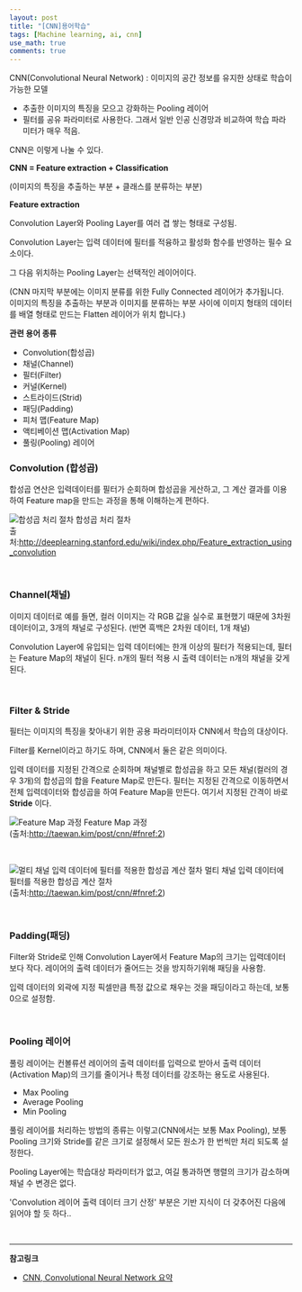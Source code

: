 ```yaml
---
layout: post
title: "[CNN]용어학습"
tags: [Machine learning, ai, cnn]
use_math: true
comments: true
---
```


CNN(Convolutional Neural Network) : 이미지의 공간 정보를 유지한 상태로 학습이 가능한 모델

- 추출한 이미지의 특징을 모으고 강화하는 Pooling 레이어
- 필터를 공유 파라미터로 사용한다. 그래서 일반 인공 신경망과 비교하여 학습 파라미터가 매우 적음.

CNN은 이렇게 나눌 수 있다.

**CNN = Feature extraction + Classification**

(이미지의 특징을 추출하는 부분 + 클래스를 분류하는 부분)

**Feature extraction**

Convolution Layer와 Pooling Layer를 여러 겹 쌓는 형태로 구성됨.

Convolution Layer는 입력 데이터에 필터를 적융하고 활성화 함수를 반영하는 필수 요소이다.

그 다음 위치하는 Pooling Layer는 선택적인 레이어이다.

(CNN 마지막 부분에는 이미지 분류를 위한 Fully Connected 레이어가 추가됩니다. 이미지의 특징을 추출하는 부분과 이미지를 분류하는 부분 사이에 이미지 형태의 데이터를 배열 형태로 만드는 Flatten 레이어가 위치 합니다.)

**관련 용어 종류**

- Convolution(합성곱)
- 채널(Channel)
- 필터(Filter)
- 커널(Kernel)
- 스트라이드(Strid)
- 패딩(Padding)
- 피처 맵(Feature Map)
- 액티베이션 맵(Activation Map)
- 풀링(Pooling) 레이어

### Convolution (합성곱)

합성곱 연산은 입력데이터를 필터가 순회하며 합성곱을 게산하고, 그 계산 결과를 이용하여 Feature map을 만드는 과정을 통해 이해하는게 편하다.

![합성곱 처리 절차](http://deeplearning.stanford.edu/wiki/images/6/6c/Convolution_schematic.gif)
합성곱 처리 절차<br>출처:http://deeplearning.stanford.edu/wiki/index.php/Feature_extraction_using_convolution

<br>

### Channel(채널)

이미지 데이터로 예를 들면, 컬러 이미지는 각 RGB 값을 실수로 표현했기 때문에 3차원데이터이고, 3개의 채널로 구성된다. (반면 흑백은 2차원 데이터, 1개 채널)

Convolution Layer에 유입되는 입력 데이터에는 한개 이상의 필터가 적용되는데, 필터는 Feature Map의 채널이 된다. n개의 필터 적용 시 출력 데이터는 n개의 채널을 갖게 된다.

<br>

### Filter & Stride

필터는 이미지의 특징을 찾아내기 위한 공용 파라미터이자 CNN에서 학습의 대상이다.

Filter를 Kernel이라고 하기도 하며, CNN에서 둘은 같은 의미이다.

입력 데이터를 지정된 간격으로 순회하며 채널별로 합성곱을 하고 모든 채널(컬러의 경우 3개)의 합성곱의 합을 Feature Map로 만든다. 필터는 지정된 간격으로 이동하면서 전체 입력데이터와 합성곱을 하여 Feature Map을 만든다. 여기서 지정된 간격이 바로 **Stride** 이다.

![Feature Map 과정](https://taewanmerepo.github.io/2018/01/cnn/filter.jpg)
Feature Map 과정<br>
(출처:http://taewan.kim/post/cnn/#fnref:2)

<br>

![멀티 채널 입력 데이터에 필터를 적용한 합성곱 계산 절차](https://taewanmerepo.github.io/2018/01/cnn/conv2.jpg)
멀티 채널 입력 데이터에 필터를 적용한 합성곱 계산 절차<br> (출처:http://taewan.kim/post/cnn/#fnref:2)

<br>

### Padding(패딩)

Filter와 Stride로 인해 Convolution Layer에서 Feature Map의 크기는 입력데이터보다 작다. 레이어의 출력 데이터가 줄어드는 것을 방지하기위해 패딩을 사용함.

입력 데이터의 외곽에 지정 픽셀만큼 특정 값으로 채우는 것을 패딩이라고 하는데, 보통 0으로 설정함.

<br>

### Pooling 레이어

풀링 레이어는 컨볼류션 레이어의 출력 데이터를 입력으로 받아서 출력 데이터(Activation Map)의 크기를 줄이거나 특정 데이터를 강조하는 용도로 사용된다.

- Max Pooling
- Average Pooling
- Min Pooling

풀링 레이어를 처리하는 방법의 종류는 이렇고(CNN에서는 보통 Max Pooling), 보통 Pooling 크기와 Stride를 같은 크기로 설정해서 모든 원소가 한 번씩만 처리 되도록 설정한다.

Pooling Layer에는 학습대상 파라미터가 없고, 여길 통과하면 행렬의 크기가 감소하며 채널 수 변경은 없다.

'Convolution 레이어 출력 데이터 크기 산정' 부분은 기반 지식이 더 갖추어진 다음에 읽어야 할 듯 하다..

<br>

---

**참고링크**

- [CNN, Convolutional Neural Network 요약](http://taewan.kim/post/cnn/#fnref:2)
